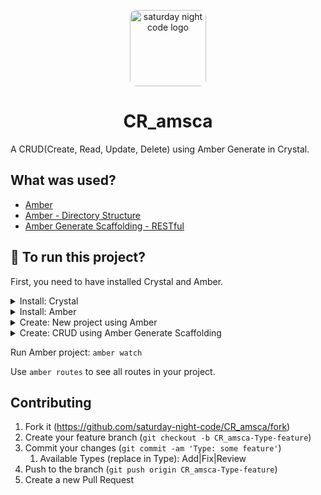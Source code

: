 <p align="center"><img src="https://avatars.githubusercontent.com/u/87999310" alt="saturday night code logo" width="122px" style="border-radius: 10px"/></p>

<h1 align="center">CR_amsca</h1>

A CRUD(Create, Read, Update, Delete) using Amber Generate in Crystal.

## What was used?

- [Amber](https://amberframework.org/)
- [Amber - Directory Structure](https://docs.amberframework.org/amber/guides/directory-structure)
- [Amber Generate Scaffolding - RESTful](https://docs.amberframework.org/amber/cli/generate#scaffolding)

## :runner: To run this project?

First, you need to have installed Crystal and Amber.

<details>
  <summary>Install: Crystal</summary>

  For Debian/Ubuntu based system:

  1. `sudo apt-get update`
  2. Install Crystal: `curl https://dist.crystal-lang.org/apt/setup.sh | sudo bash` and `sudo apt-get install build-essential crystal`

  After installation, run: `crystal --version` to verify that it was correctly installed.
  
  For Windows 10:
  1. The Crystal compiler doesn’t run on Windows yet, but it can be used with WSL (use linux installation guide in this case).
</details>

<details>
  <summary>Install: Amber</summary>

  For Debian/Ubuntu based system:

  3. Install Amber: 
     1. `sudo apt-get install libreadline-dev libsqlite3-dev libpq-dev libmysqlclient-dev libssl-dev libyaml-dev libpcre3-dev libevent-dev`
     2. `curl -L https://github.com/amberframework/amber/archive/stable.tar.gz | tar xz`
     3. `cd amber-stable/` and `shards install`, finally: `make install`
  
  About Amber installation on other Linux Distributions: [Amber - Installation](https://docs.amberframework.org/amber/guides/installation)
  
  For Windows 10:
  1. As the Crystal compiler doesn't run on Windows yet, Amber doesn't either.
</details>

<details>
  <summary>Create: New project using Amber</summary>

  1. Create new Amber project: `amber new projectName` and `cd projectName`
  2. Install dependencies: `shards install`
  3. Install Node dependencies: `npm install`
</details>

<details>
  <summary>Create: CRUD using Amber Generate Scaffolding</summary>

  1. First, you need to have installed  [Docker Compose](https://docs.docker.com/compose/install/) and readed the [Amber - Docker Usage Guide](https://docs.amberframework.org/amber/guides/docker#usage).
  2. If you have an [error using Docker Compose Up on Amber](https://github.com/amberframework/amber/issues/1160), use: `sudo docker-compose up -d db`
  3. In project root folder, run: `amber g scaffold ClassName attr_name:attr_type attr2_name:attr_type attr3_name:attr_type`
     1. Verify [available Data Types](https://docs.amberframework.org/amber/guides/models/jennifer/migrations#data-types-and-mappings).
  4. Run the migration: 
     1. Only migration: `amber db migrate`
     2. Migration and Create DB: `amber db create migrate`
</details>

Run Amber project: `amber watch`

Use `amber routes` to see all routes in your project.

## Contributing

1. Fork it (<https://github.com/saturday-night-code/CR_amsca/fork>)
2. Create your feature branch (`git checkout -b CR_amsca-Type-feature`)
3. Commit your changes (`git commit -am 'Type: some feature'`)
   1. Available Types (replace in Type): Add|Fix|Review
4. Push to the branch (`git push origin CR_amsca-Type-feature`)
5. Create a new Pull Request
